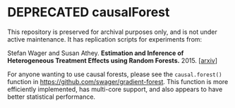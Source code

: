 # DEPRECATED causalForest
This repository is preserved for archival purposes only, and is not under active maintenance. It has replication scripts for experiments from:

Stefan Wager and Susan Athey. <b>Estimation and Inference of Heterogeneous Treatment Effects using Random Forests.</b> 2015. [<a href="https://arxiv.org/pdf/1510.04342.pdf">arxiv</a>]

For anyone wanting to use causal forests, please see the ```causal.forest()``` function in https://github.com/swager/gradient-forest. This function is more efficiently implemented, has multi-core support, and also appears to have better statistical performance.
